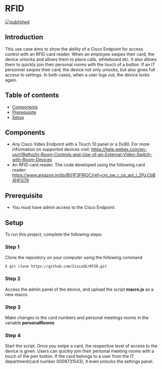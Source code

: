 # RFID
[![published](https://static.production.devnetcloud.com/codeexchange/assets/images/devnet-published.svg)](https://developer.cisco.com/codeexchange/github/repo/CiscoSE/RFID)

## Introduction
This use case aims to show the ability of a Cisco Endpoint for access control with an RFID card reader. When an employee swipes their card, the device unlocks and allows them to place calls, whiteboard etc. It also allows them to quickly join their personal rooms with the touch of a button. If an IT personnel swipes their card, the device not only unlocks, but also gives full access to settings. In both cases, when a user logs out, the device locks again.

## Table of contents
* [Components](#components)
* [Prerequisite](#Prerequisite)
* [Setup](#setup)


## Components
* Any Cisco Video Endpoint with a Touch 10 panel or a Dx80. For more information on supported devices visit:   https://help.webex.com/en-us/n18glho/In-Room-Controls-and-Use-of-an-External-Video-Switch-with-Room-Devices
* An RFID card reader. The code developed using the following card reader: https://www.amazon.in/dp/B01F3FRIOC/ref=cm_sw_r_cp_api_i_2PJ.CbB4HFG79

## Prerequisite
* You must have admin access to the Cisco Endpoint.

## Setup
To run this project, complete the following steps:

### Step 1
Clone the repository on your computer using the following command
```
$ git clone https://github.com/CiscoSE/RFID.git
```
### Step 2
Access the admin panel of the device, and upload the script **macro.js** as a new macro.

### Step 3
Make changes to the card numbers and personal meetings rooms in the variable **personalRooms**

### Step 4
Start the script. Once you swipe a card, the respective level of access to the device is given. Users can quickly join their personal meeting rooms with a touch of the pmr button. If the card belongs to a user from the IT department(card number 0008731543), it even unlocks the settings panel.
